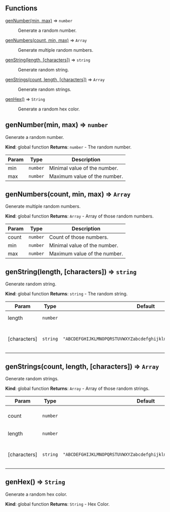 ## Functions

<dl>
<dt><a href="#genNumber">genNumber(min, max)</a> ⇒ <code>number</code></dt>
<dd><p>Generate a random number.</p>
</dd>
<dt><a href="#genNumbers">genNumbers(count, min, max)</a> ⇒ <code>Array</code></dt>
<dd><p>Generate multiple random numbers.</p>
</dd>
<dt><a href="#genString">genString(length, [characters])</a> ⇒ <code>string</code></dt>
<dd><p>Generate random string.</p>
</dd>
<dt><a href="#genStrings">genStrings(count, length, [characters])</a> ⇒ <code>Array</code></dt>
<dd><p>Generate random strings.</p>
</dd>
<dt><a href="#genHex">genHex()</a> ⇒ <code>String</code></dt>
<dd><p>Generate a random hex color.</p>
</dd>
</dl>

<a name="genNumber"></a>

## genNumber(min, max) ⇒ <code>number</code>

Generate a random number.

**Kind**: global function
**Returns**: <code>number</code> - The random number.

| Param | Type                | Description                  |
| ----- | ------------------- | ---------------------------- |
| min   | <code>number</code> | Minimal value of the number. |
| max   | <code>number</code> | Maximum value of the number. |

<a name="genNumbers"></a>

## genNumbers(count, min, max) ⇒ <code>Array</code>

Generate multiple random numbers.

**Kind**: global function
**Returns**: <code>Array</code> - Array of those random numbers.

| Param | Type                | Description                  |
| ----- | ------------------- | ---------------------------- |
| count | <code>number</code> | Count of those numbers.      |
| min   | <code>number</code> | Minimal value of the number. |
| max   | <code>number</code> | Maximum value of the number. |

<a name="genString"></a>

## genString(length, [characters]) ⇒ <code>string</code>

Generate random string.

**Kind**: global function
**Returns**: <code>string</code> - The random string.

| Param        | Type                | Default                                                                                 | Description                              |
| ------------ | ------------------- | --------------------------------------------------------------------------------------- | ---------------------------------------- |
| length       | <code>number</code> |                                                                                         | Length of the string.                    |
| [characters] | <code>string</code> | <code>&quot;ABCDEFGHIJKLMNOPQRSTUVWXYZabcdefghijklmnopqrstuvwxyz0123456789&quot;</code> | Characters to use to create the string . |

<a name="genStrings"></a>

## genStrings(count, length, [characters]) ⇒ <code>Array</code>

Generate random strings.

**Kind**: global function
**Returns**: <code>Array</code> - Array of those random strings.

| Param        | Type                | Default                                                                                 | Description                              |
| ------------ | ------------------- | --------------------------------------------------------------------------------------- | ---------------------------------------- |
| count        | <code>number</code> |                                                                                         | Count of those strings.                  |
| length       | <code>number</code> |                                                                                         | Length of the strings.                   |
| [characters] | <code>string</code> | <code>&quot;ABCDEFGHIJKLMNOPQRSTUVWXYZabcdefghijklmnopqrstuvwxyz0123456789&quot;</code> | Characters to use to create the strings. |

<a name="genHex"></a>

## genHex() ⇒ <code>String</code>

Generate a random hex color.

**Kind**: global function
**Returns**: <code>String</code> - Hex Color.
